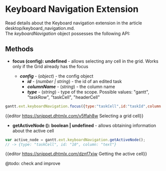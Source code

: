Keyboard Navigation Extension
==========================

Read details about the Keyboard navigation extension in the article desktop/keyboard_navigation.md. <br>
The *keyboardNavigation* object possesses the following API:

Methods
----------

- <span class=submethod>**focus (config): undefined**</span> - allows selecting any cell in the grid. Works only if the Grid already has the focus

    - **_config_** - (*object*) - the config object
        - **_id_** - (*number | string*) - the id of an edited task
        - **_columnName_** - (*string*) - the column name
        - **_type_** - (*string*) - type of the scope. Possible values: "gantt", "taskRow", "taskCell", "headerCell"


~~~js
gantt.ext.keyboardNavigation.focus({type:"taskCell",id:"taskId",column:"columnName"});
~~~

{{editor 	https://snippet.dhtmlx.com/v5ffah8w		Selecting a grid cell}}

- <span class=submethod>**getActiveNode (): boolean | undefined**</span> - allows obtaining information about the active cell

~~~js
var active_node = gantt.ext.keyboardNavigation.getActiveNode();
// -> {type: "taskCell", id: "10", column: "text"}
~~~

{{editor	https://snippet.dhtmlx.com/dznf7xjw		Getting the active cell}}

@todo: check and improve